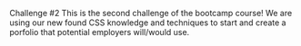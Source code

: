 Challenge #2
This is the second challenge of the bootcamp course! We are using our new found CSS knowledge and techniques to start and create a porfolio that potential employers will/would use.